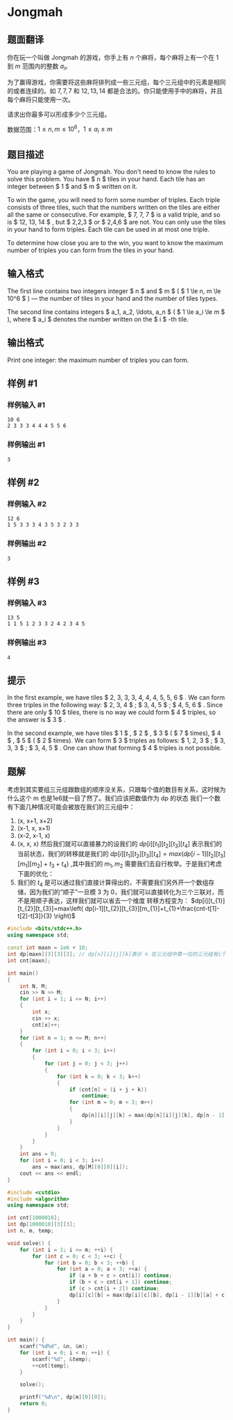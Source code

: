 # Jongmah

## 题面翻译

你在玩一个叫做 Jongmah  的游戏，你手上有 $n$ 个麻将，每个麻将上有一个在 $1$ 到 $m$ 范围内的整数 $a_i$。

为了赢得游戏，你需要将这些麻将排列成一些三元组，每个三元组中的元素是相同的或者连续的。如 $7,7,7$ 和 $12,13,14$ 都是合法的。你只能使用手中的麻将，并且每个麻将只能使用一次。

请求出你最多可以形成多少个三元组。

数据范围：$1\le n,m\le 10^6$，$1\le a_i\le m$

## 题目描述

You are playing a game of Jongmah. You don't need to know the rules to solve this problem. You have $ n $ tiles in your hand. Each tile has an integer between $ 1 $ and $ m $ written on it.

To win the game, you will need to form some number of triples. Each triple consists of three tiles, such that the numbers written on the tiles are either all the same or consecutive. For example, $ 7, 7, 7 $ is a valid triple, and so is $ 12, 13, 14 $ , but $ 2,2,3 $ or $ 2,4,6 $ are not. You can only use the tiles in your hand to form triples. Each tile can be used in at most one triple.

To determine how close you are to the win, you want to know the maximum number of triples you can form from the tiles in your hand.

## 输入格式

The first line contains two integers integer $ n $ and $ m $ ( $ 1 \le n, m \le 10^6 $ ) — the number of tiles in your hand and the number of tiles types.

The second line contains integers $ a_1, a_2, \ldots, a_n $ ( $ 1 \le a_i \le m $ ), where $ a_i $ denotes the number written on the $ i $ -th tile.

## 输出格式

Print one integer: the maximum number of triples you can form.

## 样例 #1

### 样例输入 #1

```
10 6
2 3 3 3 4 4 4 5 5 6
```

### 样例输出 #1

```
3
```

## 样例 #2

### 样例输入 #2

```
12 6
1 5 3 3 3 4 3 5 3 2 3 3
```

### 样例输出 #2

```
3
```

## 样例 #3

### 样例输入 #3

```
13 5
1 1 5 1 2 3 3 2 4 2 3 4 5
```

### 样例输出 #3

```
4
```

## 提示

In the first example, we have tiles $ 2, 3, 3, 3, 4, 4, 4, 5, 5, 6 $ . We can form three triples in the following way: $ 2, 3, 4 $ ; $ 3, 4, 5 $ ; $ 4, 5, 6 $ . Since there are only $ 10 $ tiles, there is no way we could form $ 4 $ triples, so the answer is $ 3 $ .

In the second example, we have tiles $ 1 $ , $ 2 $ , $ 3 $ ( $ 7 $ times), $ 4 $ , $ 5 $ ( $ 2 $ times). We can form $ 3 $ triples as follows: $ 1, 2, 3 $ ; $ 3, 3, 3 $ ; $ 3, 4, 5 $ . One can show that forming $ 4 $ triples is not possible.

## 题解
考虑到其实要组三元组跟数组的顺序没关系，只跟每个值的数目有关系，这时候为什么这个 m 也是1e6就一目了然了。我们应该把数值作为 dp 的状态
我们一个数有下面几种情况可能会被放在我们的三元组中：
1. (x, x+1, x+2)
2. (x-1, x, x+1)
3. (x-2, x-1, x)
4. (x, x, x)
然后我们就可以直接暴力的设我们的 $dp[i][t_{1}][t_{2}][t_{3}][t_{4}]$ 表示我们的当前状态，我们的转移就是我们的 $dp[i][t_{1}][t_{2}][t_{3}][t_{4}]=max(dp[i-1][t_{2}][t_{3}][m_{1}][m_{2}]+t_{3}+t_{4})$
,其中我们的 $m_{1},m_{2}$ 需要我们去自行枚举。于是我们考虑下面的优化：
1. 我们的 $t_{4}$ 是可以通过我们直接计算得出的，不需要我们另外开一个数组存储，因为我们的“顺子”一旦模 3 为 0，我们就可以直接转化为三个三联对，而不是用顺子表达，这样我们就可以省去一个维度
转移方程变为：
$dp[i][t_{1}][t_{2}][t_{3}]=max\left( dp[i-1][t_{2}][t_{3}][m_{1}]+t_{1}+\frac{cnt-t[1]-t[2]-t[3]}{3} \right)$

```cpp
#include <bits/stdc++.h>
using namespace std;

const int maxn = 1e6 + 10;
int dp[maxn][3][3][3]; // dp[n][i][j][k]表示 n 在三元组中第一位的三元组有i个，在第二位的有j个，在第三位的有k个;
int cnt[maxn];

int main()
{
    int N, M;
    cin >> N >> M;
    for (int i = 1; i <= N; i++)
    {
        int x;
        cin >> x;
        cnt[x]++;
    }
    for (int n = 1; n <= M; n++)
    {
        for (int i = 0; i < 3; i++)
        {
            for (int j = 0; j < 3; j++)
            {
                for (int k = 0; k < 3; k++)
                {
                    if (cnt[n] < (i + j + k))
                        continue;
                    for (int m = 0; m < 3; m++)
                    {
                        dp[n][i][j][k] = max(dp[n][i][j][k], dp[n - 1][j][k][m] + i + (cnt[n] - i - j - k) / 3);
                    }
                }
            }
        }
    }
    int ans = 0;
    for (int i = 0; i < 3; i++)
        ans = max(ans, dp[M][0][0][i]);
    cout << ans << endl;
}
```


```c++
#include <cstdio>
#include <algorithm>
using namespace std;

int cnt[1000010];
int dp[1000010][3][3];
int n, m, temp;

void solve() {
    for (int i = 1; i <= m; ++i) {
        for (int c = 0; c < 3; ++c) {
            for (int b = 0; b < 3; ++b) {
                for (int a = 0; a < 3; ++a) {
                    if (a + b + c > cnt[i]) continue;
                    if (b + c > cnt[i + 1]) continue;
                    if (c > cnt[i + 2]) continue;
                    dp[i][c][b] = max(dp[i][c][b], dp[i - 1][b][a] + c + (cnt[i] - c - b - a) / 3);
                }
            }
        }
    }
}

int main() {
    scanf("%d%d", &n, &m);
    for (int i = 0; i < n; ++i) {
        scanf("%d", &temp);
        ++cnt[temp];
    }

    solve();

    printf("%d\n", dp[m][0][0]);
    return 0;
}
```
